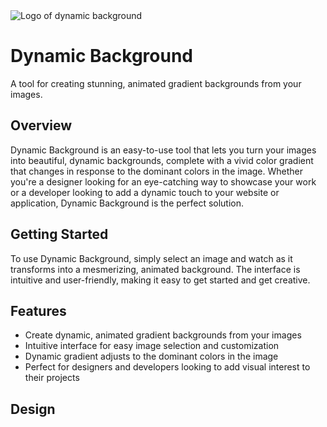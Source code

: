 <img src="assets/logo-dynamic-background.svg" alt="Logo of dynamic background">

# **Dynamic Background**
A tool for creating stunning, animated gradient backgrounds from your images.

## **Overview**
Dynamic Background is an easy-to-use tool that lets you turn your images into beautiful, dynamic backgrounds, complete with a vivid color gradient that changes in response to the dominant colors in the image. Whether you're a designer looking for an eye-catching way to showcase your work or a developer looking to add a dynamic touch to your website or application, Dynamic Background is the perfect solution.

## **Getting Started**
To use Dynamic Background, simply select an image and watch as it transforms into a mesmerizing, animated background. The interface is intuitive and user-friendly, making it easy to get started and get creative.

## **Features**
- Create dynamic, animated gradient backgrounds from your images
- Intuitive interface for easy image selection and customization
- Dynamic gradient adjusts to the dominant colors in the image
- Perfect for designers and developers looking to add visual interest to their projects

## **Design**
